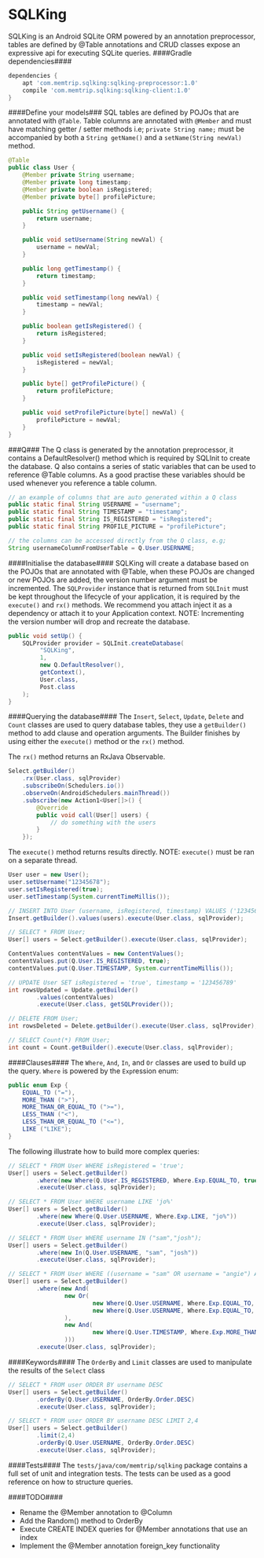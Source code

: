 SQLKing
======================

SQLKing is an Android SQLite ORM powered by an annotation preprocessor, tables are defined by @Table
annotations and CRUD classes expose an expressive api for executing SQLite queries.
####Gradle dependencies####
```groovy
dependencies {
    apt 'com.memtrip.sqlking:sqlking-preprocessor:1.0'
    compile 'com.memtrip.sqlking:sqlking-client:1.0'
}
```

####Define your models###
SQL tables are defined by POJOs that are annotated with `@Table`. Table columns are annotated with `@Member`
and must have matching getter / setter methods i.e; `private String name;` must be accompanied by both a
`String getName()` and a `setName(String newVal)` method.

```java
@Table
public class User {
    @Member private String username;
    @Member private long timestamp;
    @Member private boolean isRegistered;
    @Member private byte[] profilePicture;

    public String getUsername() {
        return username;
    }

    public void setUsername(String newVal) {
        username = newVal;
    }

    public long getTimestamp() {
        return timestamp;
    }

    public void setTimestamp(long newVal) {
        timestamp = newVal;
    }

    public boolean getIsRegistered() {
        return isRegistered;
    }

    public void setIsRegistered(boolean newVal) {
        isRegistered = newVal;
    }

    public byte[] getProfilePicture() {
        return profilePicture;
    }

    public void setProfilePicture(byte[] newVal) {
        profilePicture = newVal;
    }
}
```

###Q###
The Q class is generated by the annotation preprocessor, it contains a DefaultResolver() method
which is required by SQLInit to create the database. Q also contains a series of static variables
that can be used to reference @Table columns. As a good practise these variables should be used
whenever you reference a table column.

```java
// an example of columns that are auto generated within a Q class
public static final String USERNAME = "username";
public static final String TIMESTAMP = "timestamp";
public static final String IS_REGISTERED = "isRegistered";
public static final String PROFILE_PICTURE = "profilePicture";

// the columns can be accessed directly from the Q class, e.g;
String usernameColumnFromUserTable = Q.User.USERNAME;
```

####Initialise the database####
SQLKing will create a database based on the POJOs that are annotated with @Table,
when these POJOs are changed or new POJOs are added, the version number argument must be incremented.
The `SQLProvider` instance that is returned from `SQLInit` must be kept throughout the lifecycle of your application,
it is required by the `execute()` and `rx()` methods. We recommend you attach inject it as a dependency or attach
it to your Application context.
NOTE: Incrementing the version number will drop and recreate the database.

```java
public void setUp() {
    SQLProvider provider = SQLInit.createDatabase(
         "SQLKing",
         1,
         new Q.DefaultResolver(),
         getContext(),
         User.class,
         Post.class
    );
}
```

####Querying the database####
The `Insert`, `Select`, `Update`, `Delete` and `Count` classes are used to query database tables,
they use a `getBuilder()` method to add clause and operation arguments. The Builder finishes by
using either the `execute()` method or the `rx()` method.

The `rx()` method returns an RxJava Observable.

```java
Select.getBuilder()
    .rx(User.class, sqlProvider)
    .subscribeOn(Schedulers.io())
    .observeOn(AndroidSchedulers.mainThread())
    .subscribe(new Action1<User[]>() {
        @Override
        public void call(User[] users) {
            // do something with the users
        }
    });
```

The `execute()` method returns results directly. NOTE: `execute()` must be ran on a separate thread.

```java
User user = new User();
user.setUsername("12345678");
user.setIsRegistered(true);
user.setTimestamp(System.currentTimeMillis());

// INSERT INTO User (username, isRegistered, timestamp) VALUES ('12345678',true,632348968244);
Insert.getBuilder().values(users).execute(User.class, sqlProvider);
```

```java
// SELECT * FROM User;
User[] users = Select.getBuilder().execute(User.class, sqlProvider);
```

```java
ContentValues contentValues = new ContentValues();
contentValues.put(Q.User.IS_REGISTERED, true);
contentValues.put(Q.User.TIMESTAMP, System.currentTimeMillis());

// UPDATE User SET isRegistered = 'true', timestamp = '123456789'
int rowsUpdated = Update.getBuilder()
        .values(contentValues)
        .execute(User.class, getSQLProvider());
```

```java
// DELETE FROM User;
int rowsDeleted = Delete.getBuilder().execute(User.class, sqlProvider);
```

```java
// SELECT Count(*) FROM User;
int count = Count.getBuilder().execute(User.class, sqlProvider);
```

####Clauses####
The `Where`, `And`, `In`, and `Or` classes are used to build up the query.
`Where` is powered by the `Exp`ression enum:

```java
public enum Exp {
	EQUAL_TO ("="),
	MORE_THAN (">"),
	MORE_THAN_OR_EQUAL_TO (">="),
	LESS_THAN ("<"),
	LESS_THAN_OR_EQUAL_TO ("<="),
	LIKE ("LIKE");
}
``` 

The following illustrate how to build more complex queries: 

```java
// SELECT * FROM User WHERE isRegistered = 'true';
User[] users = Select.getBuilder()
        .where(new Where(Q.User.IS_REGISTERED, Where.Exp.EQUAL_TO, true))
        .execute(User.class, sqlProvider);
```

```java
// SELECT * FROM User WHERE username LIKE 'jo%'
User[] users = Select.getBuilder()
        .where(new Where(Q.User.USERNAME, Where.Exp.LIKE, "jo%"))
        .execute(User.class, sqlProvider);
```

```java
// SELECT * FROM User WHERE username IN ("sam","josh");
User[] users = Select.getBuilder()
        .where(new In(Q.User.USERNAME, "sam", "josh"))
        .execute(User.class, sqlProvider);
```

```java
// SELECT * FROM User WHERE ((username = "sam" OR username = "angie") AND (timestamp >= 1234567890));
User[] users = Select.getBuilder()
		.where(new And(
                new Or(
                        new Where(Q.User.USERNAME, Where.Exp.EQUAL_TO, "sam"),
                        new Where(Q.User.USERNAME, Where.Exp.EQUAL_TO, "angie")
                ),
                new And(
                        new Where(Q.User.TIMESTAMP, Where.Exp.MORE_THAN_OR_EQUAL_TO, 1234567890)
                )))
        .execute(User.class, sqlProvider);
```

####Keywords####
The `OrderBy` and `Limit` classes are used to manipulate the results of the `Select` class

```java
// SELECT * FROM user ORDER BY username DESC
User[] users = Select.getBuilder()
        .orderBy(Q.User.USERNAME, OrderBy.Order.DESC)
        .execute(User.class, sqlProvider);
```

```java
// SELECT * FROM user ORDER BY username DESC LIMIT 2,4
User[] users = Select.getBuilder()
        .limit(2,4)
        .orderBy(Q.User.USERNAME, OrderBy.Order.DESC)
        .execute(User.class, sqlProvider);
```

####Tests####
The `tests/java/com/memtrip/sqlking` package contains a full set of unit and integration tests. The
tests can be used as a good reference on how to structure queries.

####TODO####
- Rename the @Member annotation to @Column
- Add the Random() method to OrderBy
- Execute CREATE INDEX queries for @Member annotations that use an index
- Implement the @Member annotation foreign_key functionality
